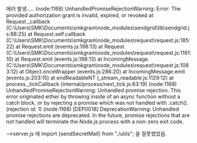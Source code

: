 에러 발생.....
(node:1168) UnhandledPromiseRejectionWarning: Error: The provided authorization grant is invalid, expired, or revoked
    at Request._callback (C:\Users\SMK\Documents\smkgram\node_modules\sendgrid\lib\sendgrid.js:88:25)
    at Request.self.callback (C:\Users\SMK\Documents\smkgram\node_modules\request\request.js:185:22)
    at Request.emit (events.js:198:13)
    at Request.<anonymous> (C:\Users\SMK\Documents\smkgram\node_modules\request\request.js:1161:10)
    at Request.emit (events.js:198:13)
    at IncomingMessage.<anonymous> (C:\Users\SMK\Documents\smkgram\node_modules\request\request.js:1083:12)
    at Object.onceWrapper (events.js:286:20)
    at IncomingMessage.emit (events.js:203:15)
    at endReadableNT (_stream_readable.js:1129:12)
    at process._tickCallback (internal/process/next_tick.js:63:19)
(node:1168) UnhandledPromiseRejectionWarning: Unhandled promise rejection. This error originated either by throwing inside of an 
async function without a catch block, or by rejecting a promise which was not handled with .catch(). (rejection id: 1)
(node:1168) [DEP0018] DeprecationWarning: Unhandled promise rejections are deprecated. In the future, promise rejections that are not handled will terminate the Node.js process with a non-zero exit code.


-->server.js 에 import {sendSecretMail} from "./utils"; 을 잘못했었음.
